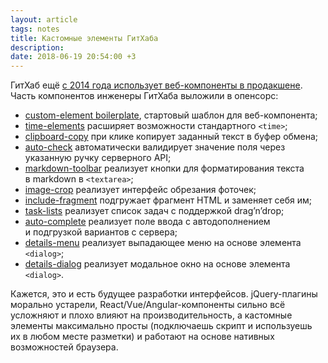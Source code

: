 ```yaml
---
layout: article
tags: notes
title: ​​Кастомные элементы ГитХаба
description:
date: 2018-06-19 20:54:00 +3
---
```

ГитХаб ещё [с 2014 года использует веб-компоненты в продакшене](https://www.webcomponents.org/community/articles/interview-with-joshua-peek). Часть компонентов инженеры ГитХаба выложили в опенсорс:

* [custom-element boilerplate](https://github.com/github/custom-element-boilerplate), стартовый шаблон для веб-компонента;
* [time-elements](https://github.com/github/time-elements) расширяет возможности стандартного `<time>`;
* [clipboard-copy](https://github.com/github/clipboard-copy-element) при клике копирует заданный текст в буфер обмена;
* [auto-check](https://github.com/github/auto-check-element) автоматически валидирует значение поля через указанную ручку серверного API;
* [markdown-toolbar](https://github.com/github/markdown-toolbar-element) реализует кнопки для форматирования текста в markdown в `<textarea>`;
* [image-crop](https://github.com/github/image-crop-element) реализует интерфейс обрезания фоточек;
* [include-fragment](https://github.com/github/include-fragment-element) подгружает фрагмент HTML и заменяет себя им;
* [task-lists](https://github.com/github/task-lists-element) реализует список задач с поддержкой drag’n’drop;
* [auto-complete](https://github.com/github/auto-complete-element) реализует поле ввода с автодополнением и подгрузкой вариантов с сервера;
* [details-menu](https://github.com/github/details-menu-element) реализует выпадающее меню на основе элемента `<dialog>`;
* [details-dialog](https://github.com/github/details-dialog-element) реализует модальное окно на основе элемента `<dialog>`.

Кажется, это и есть будущее разработки интерфейсов. jQuery-плагины морально устарели, React/Vue/Angular-компоненты сильно всё усложняют и плохо влияют на производительность, а кастомные элементы максимально просты (подключаешь скрипт и используешь их в любом месте разметки) и работают на основе нативных возможностей браузера.
